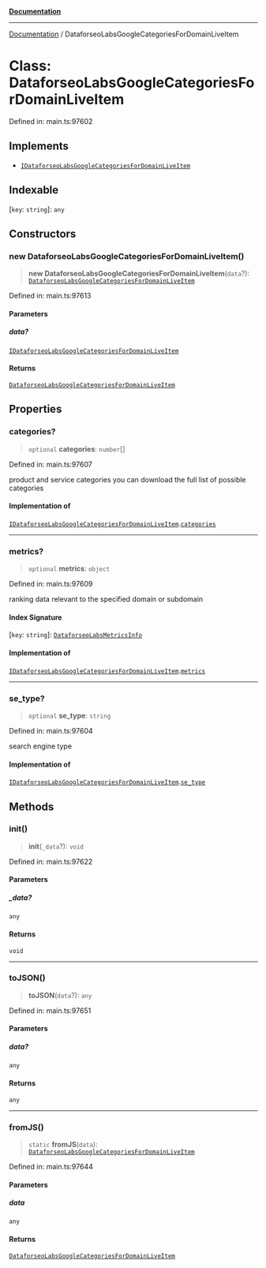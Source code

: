 [**Documentation**](../README.md)

***

[Documentation](../README.md) / DataforseoLabsGoogleCategoriesForDomainLiveItem

# Class: DataforseoLabsGoogleCategoriesForDomainLiveItem

Defined in: main.ts:97602

## Implements

- [`IDataforseoLabsGoogleCategoriesForDomainLiveItem`](../interfaces/IDataforseoLabsGoogleCategoriesForDomainLiveItem.md)

## Indexable

\[`key`: `string`\]: `any`

## Constructors

### new DataforseoLabsGoogleCategoriesForDomainLiveItem()

> **new DataforseoLabsGoogleCategoriesForDomainLiveItem**(`data`?): [`DataforseoLabsGoogleCategoriesForDomainLiveItem`](DataforseoLabsGoogleCategoriesForDomainLiveItem.md)

Defined in: main.ts:97613

#### Parameters

##### data?

[`IDataforseoLabsGoogleCategoriesForDomainLiveItem`](../interfaces/IDataforseoLabsGoogleCategoriesForDomainLiveItem.md)

#### Returns

[`DataforseoLabsGoogleCategoriesForDomainLiveItem`](DataforseoLabsGoogleCategoriesForDomainLiveItem.md)

## Properties

### categories?

> `optional` **categories**: `number`[]

Defined in: main.ts:97607

product and service categories
you can download the full list of possible categories

#### Implementation of

[`IDataforseoLabsGoogleCategoriesForDomainLiveItem`](../interfaces/IDataforseoLabsGoogleCategoriesForDomainLiveItem.md).[`categories`](../interfaces/IDataforseoLabsGoogleCategoriesForDomainLiveItem.md#categories)

***

### metrics?

> `optional` **metrics**: `object`

Defined in: main.ts:97609

ranking data relevant to the specified domain or subdomain

#### Index Signature

\[`key`: `string`\]: [`DataforseoLabsMetricsInfo`](DataforseoLabsMetricsInfo.md)

#### Implementation of

[`IDataforseoLabsGoogleCategoriesForDomainLiveItem`](../interfaces/IDataforseoLabsGoogleCategoriesForDomainLiveItem.md).[`metrics`](../interfaces/IDataforseoLabsGoogleCategoriesForDomainLiveItem.md#metrics)

***

### se\_type?

> `optional` **se\_type**: `string`

Defined in: main.ts:97604

search engine type

#### Implementation of

[`IDataforseoLabsGoogleCategoriesForDomainLiveItem`](../interfaces/IDataforseoLabsGoogleCategoriesForDomainLiveItem.md).[`se_type`](../interfaces/IDataforseoLabsGoogleCategoriesForDomainLiveItem.md#se_type)

## Methods

### init()

> **init**(`_data`?): `void`

Defined in: main.ts:97622

#### Parameters

##### \_data?

`any`

#### Returns

`void`

***

### toJSON()

> **toJSON**(`data`?): `any`

Defined in: main.ts:97651

#### Parameters

##### data?

`any`

#### Returns

`any`

***

### fromJS()

> `static` **fromJS**(`data`): [`DataforseoLabsGoogleCategoriesForDomainLiveItem`](DataforseoLabsGoogleCategoriesForDomainLiveItem.md)

Defined in: main.ts:97644

#### Parameters

##### data

`any`

#### Returns

[`DataforseoLabsGoogleCategoriesForDomainLiveItem`](DataforseoLabsGoogleCategoriesForDomainLiveItem.md)
